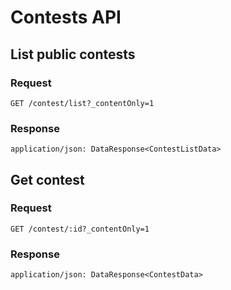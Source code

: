 # Contests API

## List public contests

### Request

```
GET /contest/list?_contentOnly=1
```

### Response

```
application/json: DataResponse<ContestListData>
```

## Get contest

### Request

```
GET /contest/:id?_contentOnly=1
```

### Response

```
application/json: DataResponse<ContestData>
```
